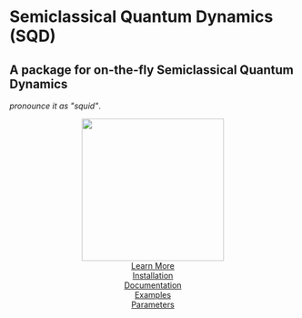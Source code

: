 # **S**emiclassical  **Q**uantum **D**ynamics  (SQD)
## A package for on-the-fly Semiclassical Quantum Dynamics 
*pronounce it as "squid"*. 
  
 
<div align="center">
 


  
  
  
  <picture>
  <source media="(prefers-color-scheme: dark)" srcset="https://bradenmweight.github.io/SQD/black.png">
  <img src="https://bradenmweight.github.io/SQD/white.png" width = '250px'>
</picture>
    <br>
   <a href = 'https://bradenmweight.github.io/SQD/primary.html'>Learn More</a> 
   <br>
   <a href = 'https://bradenmweight.github.io/SQD/secondary.html?filename=Documentation.md'>Installation</a>
   <br>
   <a href = 'https://bradenmweight.github.io/SQD/secondary.html?filename=Documentation.md'>Documentation</a>
   <br>
   <a href = 'https://bradenmweight.github.io/SQD/secondary.html?filename=Examples.md'>Examples</a>
   <br>
   <a href = 'https://bradenmweight.github.io/SQD/secondary.html?filename=Parameters.md'>Parameters</a>
</div>
